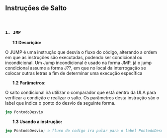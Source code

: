 ## Instruções de Salto

<br>

### **`1. JMP`**
&nbsp; &nbsp; &nbsp; 	**1.1 Descrição:**

 O JUMP é uma instrução que desvia o fluxo do código, alterando a ordem em que as instruções são executadas, podendo ser condicional ou incondicional. Um Jump incondicional é usado na forma JMP, já o jump condicional assume a forma J??, em que no local da interrogação se colocar outras letras a fim de determinar uma execução específica 
 
&nbsp; &nbsp; &nbsp; **1.2 Parâmetros:**

O salto condicional irá utilizar o comparador que está dentro da ULA para verificar a condição e realizar o salto. Os parâmetros desta instrução são o label que indica o ponto do desvio da seguinte forma.

```asm
jmp PontodoDesvio
```
 
&nbsp; &nbsp; &nbsp;  **1.3 Usando a instrução:**

```asm
jmp PontodoDesvio; o fluxo do codigo ira pular para o label PontodoDesvio.
```
 
<br>

